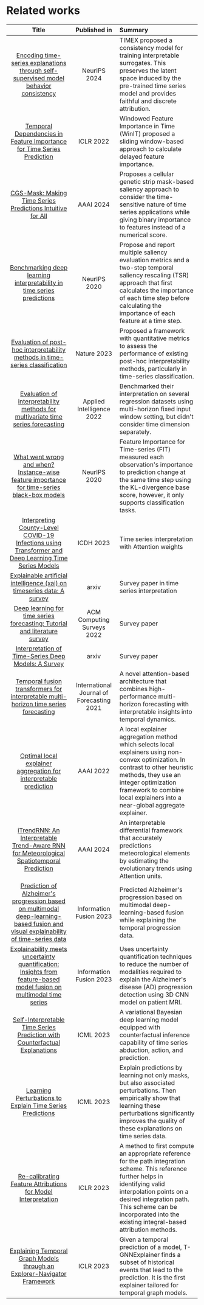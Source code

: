 # Related works
| Title | Published in | Summary |
|:---:|:---:|:---|
[Encoding time-series explanations through self-supervised model behavior consistency](https://proceedings.neurips.cc/paper_files/paper/2023/file/65ea878cb90b440e8b4cd34fe0959914-Paper-Conference.pdf) | NeurIPS 2024 | TIMEX proposed a consistency model for training interpretable surrogates. This preserves the latent space induced by the pre-trained time series model and provides faithful and discrete attribution.  |
|[Temporal Dependencies in Feature Importance for Time Series Prediction](https://arxiv.org/pdf/2107.14317) | ICLR 2022 | Windowed Feature Importance in Time (WinIT) proposed a sliding window-based approach to calculate delayed feature importance.
| [CGS-Mask: Making Time Series Predictions Intuitive for All](https://ojs.aaai.org/index.php/AAAI/article/view/29325/30499) | AAAI 2024 | Proposes a cellular genetic strip mask-based saliency approach to consider the time-sensitive nature of time series applications while giving binary importance to features instead of a numerical score. |
| [Benchmarking deep learning interpretability in time series predictions](https://proceedings.neurips.cc/paper_files/paper/2020/file/47a3893cc405396a5c30d91320572d6d-Paper.pdf) | NeurIPS 2020 | Propose and report multiple saliency evaluation metrics and a two-step temporal saliency rescaling (TSR) approach that first calculates the importance of each time step before calculating the importance of each feature at a time step.
| [Evaluation of post-hoc interpretability methods in time-series classification](https://www.nature.com/articles/s42256-023-00620-w) | Nature 2023 | Proposed a framework with quantitative metrics to assess the performance of existing post-hoc interpretability methods, particularly in time-series classification. |
| [Evaluation of interpretability methods for multivariate time series forecasting](https://link.springer.com/article/10.1007/s10489-021-02662-2) | Applied Intelligence 2022 | Benchmarked their interpretation on several regression datasets using multi-horizon fixed input window setting, but didn't consider time dimension separately. |
| [What went wrong and when? Instance-wise feature importance for time-series black-box models]() | NeurIPS 2020 | Feature Importance for Time-series (FIT) measured each observation's importance to prediction change at the same time step using the KL-divergence base score, however, it only supports classification tasks.|
| [Interpreting County-Level COVID-19 Infections using Transformer and Deep Learning Time Series Models](https://ieeexplore.ieee.org/iel7/10224635/10224668/10224685.pdf) | ICDH 2023 | Time series interpretation with Attention weights |
| [Explainable artificial intelligence (xai) on timeseries data: A survey](https://arxiv.org/pdf/2104.00950) | arxiv | Survey paper in time series interpretation
| [Deep learning for time series forecasting: Tutorial and literature survey](https://dl.acm.org/doi/pdf/10.1145/3533382) | ACM Computing Surveys 2022 | Survey paper |
| [Interpretation of Time-Series Deep Models: A Survey](https://arxiv.org/pdf/2305.14582) | arxiv | Survey paper |
[Temporal fusion transformers for interpretable multi-horizon time series forecasting](https://www.sciencedirect.com/science/article/pii/S0169207021000637) | International Journal of Forecasting 2021 | A novel attention-based architecture that combines high-performance multi-horizon forecasting with interpretable insights into temporal dynamics.
[Optimal local explainer aggregation for interpretable prediction](https://ojs.aaai.org/index.php/AAAI/article/view/21458/21207) | AAAI 2022 | A local explainer aggregation method which selects local explainers using non-convex optimization. In contrast to other heuristic methods, they use an integer optimization framework to combine local explainers into a near-global aggregate explainer. 
[iTrendRNN: An Interpretable Trend-Aware RNN for Meteorological Spatiotemporal Prediction](https://ojs.aaai.org/index.php/AAAI/article/download/30217/32164) | AAAI 2024 | An interpretable differential framework that accurately predictions meteorological elements by estimating the evolutionary trends using Attention units.
[Prediction of Alzheimer's progression based on multimodal deep-learning-based fusion and visual explainability of time-series data](https://www.sciencedirect.com/science/article/pii/S1566253522002378) | Information Fusion 2023 | Predicted Alzheimer's progression based on multimodal deep-learning-based fusion while explaining the temporal progression data. 
[Explainability meets uncertainty quantification: Insights from feature-based model fusion on multimodal time series](https://www.sciencedirect.com/science/article/pii/S1566253523002713) | Information Fusion 2023 | Uses uncertainty quantification techniques to reduce the number of modalities required to explain the Alzheimer's disease (AD) progression detection using 3D CNN model on patient MRI.
[Self-Interpretable Time Series Prediction with Counterfactual Explanations](https://proceedings.mlr.press/v202/yan23d.html) | ICML 2023 | A variational Bayesian deep learning model equipped with counterfactual inference capability of time series abduction, action, and prediction. 
[Learning Perturbations to Explain Time Series Predictions](https://proceedings.mlr.press/v202/enguehard23a.html) | ICML 2023 | Explain predictions by learning not only masks, but also associated perturbations. Then empirically show that learning these perturbations significantly improves the quality of these explanations on time series data.
[Re-calibrating Feature Attributions for Model Interpretation](https://openreview.net/pdf?id=WUWJIV2Yxtp) | ICLR 2023 |A method to first compute an appropriate reference for the path integration scheme. This reference further helps in identifying valid interpolation points on a desired integration path. This scheme can be incorporated into the existing integral-based attribution methods.
[Explaining Temporal Graph Models through an Explorer-Navigator Framework](https://openreview.net/pdf?id=BR_ZhvcYbGJ) | ICLR 2023 | Given a temporal prediction of a model, T-GNNExplainer finds a subset of historical events that lead to the prediction. It is the first explainer tailored for temporal graph models.